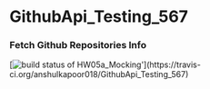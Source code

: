 # GithubApi_Testing_567
### Fetch Github Repositories Info

[![build status of HW05a_Mocking'](https://travis-ci.org/anshulkapoor018/GithubApi_Testing_567.svg?branch=HW05a_Mocking')](https://travis-ci.org/anshulkapoor018/GithubApi_Testing_567)